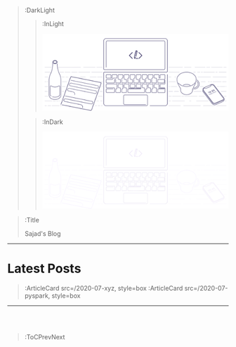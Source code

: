 > :DarkLight
> > :InLight
> >
> > ![banner](/img/cb-banner.svg)
>
> > :InDark
> >
> > ![banner](/img/cb-banner-dark.svg)

> :Title
>
> Sajad's Blog

---

# Latest Posts

> :ArticleCard src=/2020-07-xyz, style=box
> :ArticleCard src=/2020-07-pyspark, style=box

---

<br><br>

> :ToCPrevNext

